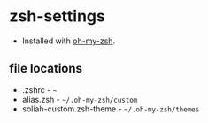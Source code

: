 # zsh-settings
- Installed with [oh-my-zsh](https://github.com/robbyrussell/oh-my-zsh).
## file locations
- .zshrc - `~`
- alias.zsh - `~/.oh-my-zsh/custom`
- soliah-custom.zsh-theme - `~/.oh-my-zsh/themes`